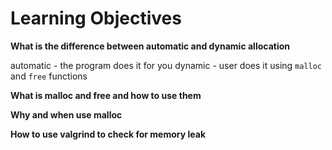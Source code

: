 # Learning Objectives

**What is the difference between automatic and dynamic allocation**

automatic - the program does it for you
dynamic - user does it using `malloc` and `free` functions

**What is malloc and free and how to use them**

**Why and when use malloc**

**How to use valgrind to check for memory leak**
